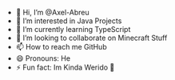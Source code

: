 - 👋 Hi, I’m @Axel-Abreu
- 👀 I’m interested in Java Projects 
- 🌱 I’m currently learning TypeScript
- 💞️ I’m looking to collaborate on Minecraft Stuff
- 📫 How to reach me GitHub 
- 😄 Pronouns: He
- ⚡ Fun fact: Im Kinda Werido 🥶

<!---
Axel-Abreu/Axel-Abreu is a ✨ special ✨ repository because its `README.md` (this file) appears on your GitHub profile.
You can click the Preview link to take a look at your changes.
--->
